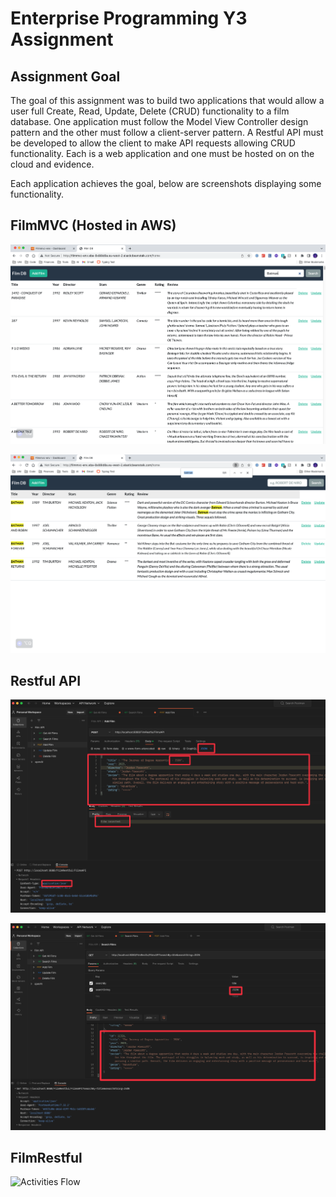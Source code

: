 # Enterprise Programming Y3 Assignment

## Assignment Goal 
The goal of this assignment was to build two applications that would allow a user full Create, Read, Update, Delete (CRUD) functionality to a film database. One application must follow the Model View Controller design pattern and the other must follow a client-server pattern. A Restful API must be developed to allow the client to make API requests allowing CRUD functionality. Each is a web application and one must be hosted on on the cloud and evidence. 


Each application achieves the goal, below are screenshots displaying some functionality.

## FilmMVC (Hosted in AWS)
![Searching A Film](./media/searching_batman.png "Searching Batman")

![Searching A Film Result](./media/searching_batman_2.png "Searching Batman Result")

## Restful API
![Activities Flow](./media/postman_request_add_film.png  "Postman Request Add Film")


![Activities Flow](./media/postman_confirmation_add_film.png "Postman Request Add Film")

## FilmRestful 
![Activities Flow](./lib/media/other/activities.svg "Activities Flow")